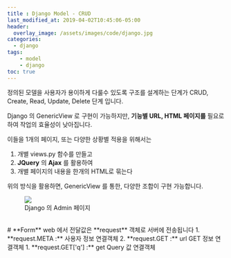 ```yaml
---
title : Django Model - CRUD
last_modified_at: 2019-04-02T10:45:06-05:00
header:
  overlay_image: /assets/images/code/django.jpg
categories:
  - django
tags: 
    - model
    - django
toc: true 
---
```


정의된 모델을 사용자가 용이하게 다룰수 있도록 구조를 설계하는 단계가 CRUD, Create, Read, Update, Delete 단계 입니다.

Django 의 GenericView 로 구현이 가능하지만, **기능별 URL, HTML 페이지를** 필요로 하여 작업의 효율성이 낮아집니다.

이들을 1개의 페이지, 또는 다양한 상황별 적용을 위해서는
1. 개별 views.py 함수를 만들고
2. **JQuery** 의 **Ajax** 를 활용하여
3. 개별 페이지의 내용을 한개의 HTML로 묶는다

위의 방식을 활용하면, GenericView 를 통한, 다양한 조합이 구현 가능합니다.

<figure class="align-center">
  <img src="{{site.baseurl}}/assets/images/code/dj-admin.png">
  <figcaption>Django 의 Admin 페이지</figcaption>
</figure>

<br/>
# **Form**
web 에서 전달값은 **request** 객체로 서버에 전송됩니다
1. **request.META :** 사용자 정보 연결객체
2. **request.GET :** url GET 정보 연결객체
   1. **request.GET['q'] :** get Query 값 연결객체 